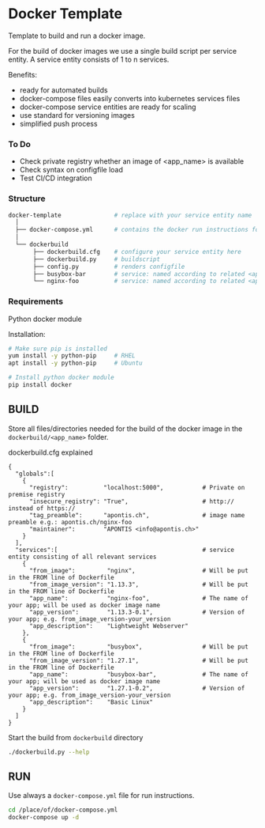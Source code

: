 # Docker Template

Template to build and run a docker image.

For the build of docker images we use a single build script per service entity. A service entity consists of 1 to n services.

Benefits:
- ready for automated builds
- docker-compose files easily converts into kubernetes services files
- docker-compose service entities are ready for scaling
- use standard for versioning images
- simplified push process


### To Do
- Check private registry whether an image of <app_name> is available
- Check syntax on configfile load
- Test CI/CD integration


### Structure

```bash
docker-template               # replace with your service entity name
  │
  ├── docker-compose.yml      # contains the docker run instructions for the whole service entity
  │
  └── dockerbuild
       ├── dockerbuild.cfg    # configure your service entity here
       ├── dockerbuild.py     # buildscript
       ├── config.py          # renders configfile
       ├── busybox-bar        # service: named according to related <app_name> in dockerbuild.cfg
       └── nginx-foo          # service: named according to related <app_name> in dockerbuild.cfg
```

### Requirements

Python docker module

Installation:
```bash
# Make sure pip is installed
yum install -y python-pip     # RHEL
apt install -y python-pip     # Ubuntu

# Install python docker module
pip install docker
```

## BUILD

Store all files/directories needed for the build of the docker image in the `dockerbuild/<app_name>` folder.


dockerbuild.cfg explained

```
{
  "globals":[
    {
      "registry":          "localhost:5000",           # Private on premise registry
      "insecure_registry": "True",                     # http:// instead of https://
      "tag_preamble":      "apontis.ch",               # image name preamble e.g.: apontis.ch/nginx-foo
      "maintainer":        "APONTIS <info@apontis.ch>"
    }
  ],
  "services":[                                         # service entity consisting of all relevant services
    {
      "from_image":         "nginx",                   # Will be put in the FROM line of Dockerfile
      "from_image_version": "1.13.3",                  # Will be put in the FROM line of Dockerfile
      "app_name":           "nginx-foo",               # The name of your app; will be used as docker image name
      "app_version":        "1.13.3-0.1",              # Version of your app; e.g. from_image_version-your_version
      "app_description":    "Lightweight Webserver"
    },
    {
      "from_image":         "busybox",                 # Will be put in the FROM line of Dockerfile
      "from_image_version": "1.27.1",                  # Will be put in the FROM line of Dockerfile
      "app_name":           "busybox-bar",             # The name of your app; will be used as docker image name
      "app_version":        "1.27.1-0.2",              # Version of your app; e.g. from_image_version-your_version
      "app_description":    "Basic Linux"
    }
  ]
}
```


Start the build from `dockerbuild` directory

```bash
./dockerbuild.py --help
```


## RUN

Use always a `docker-compose.yml` file for run instructions.

```bash
cd /place/of/docker-compose.yml
docker-compose up -d
```
